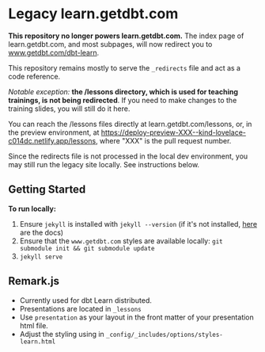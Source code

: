 # Legacy learn.getdbt.com

**This repository no longer powers learn.getdbt.com.** The index page of learn.getdbt.com, and most subpages, will now redirect you to www.getdbt.com/dbt-learn. 

This repository remains mostly to serve the `_redirects` file and act as a code reference. 

*Notable exception:* **the /lessons directory, which is used for teaching trainings, is not being redirected**. If you need to make changes to the training slides, you will still do it here.

You can reach the /lessons files directly at learn.getdbt.com/lessons, or, in the preview environment, at https://deploy-preview-XXX--kind-lovelace-c014dc.netlify.app/lessons, where "XXX" is the pull request number. 

Since the redirects file is not processed in the local dev environment, you may still run the legacy site locally. See instructions below.

## Getting Started

**To run locally:**
1. Ensure `jekyll` is installed with `jekyll --version` (if it's not installed, [here](https://jekyllrb.com/docs/installation/macos/) are the docs)
2. Ensure that the `www.getdbt.com` styles are available locally: `git submodule init && git submodule update`
3. `jekyll serve`

## Remark.js
* Currently used for dbt Learn distributed.
* Presentations are located in `_lessons`
* Use `presentation` as your layout in the front matter of your presentation html file.
* Adjust the styling using in `_config/_includes/options/styles-learn.html`
